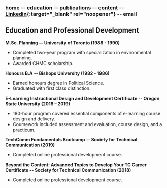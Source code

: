 ### [home](https://writingteacher.github.io/rob-whyte) -- education -- [publications](https://writingteacher.github.io/rob-whyte/publications) -- [content](https://writingteacher.github.io/rob-whyte/content)  -- [Linkedin](https://www.linkedin.com/in/robwhyte/){:target="_blank" rel="noopener"} -- email



## Education and Professional Development

**M.Sc. Planning -- University of Toronto (1988 - 1990)**
* Completed two-year program with specialization in environmental planning.
* Awarded CHMC scholarship.


**Honours B.A -- Bishops University (1982 - 1986)**
* Earned honours degree in Political Science.
* Graduated with first class distinction.


**E-Learning Instructional Design and Development Certificate -- Oregon State University (2018 – 2019)**
* 180-hour program covered essential components of e-learning course design and delivery. 
* Coursework included assessment and evaluation, course design, and a practicum.


**TechComm Fundamentals Bootcamp -- Society for Technical Communication (2019)**
* Completed online professional development course.


**Beyond the Content: Advanced Topics to Develop Your TC Career Certificate -- Society for Technical Communication (2018)**
* Completed online professional development course.




